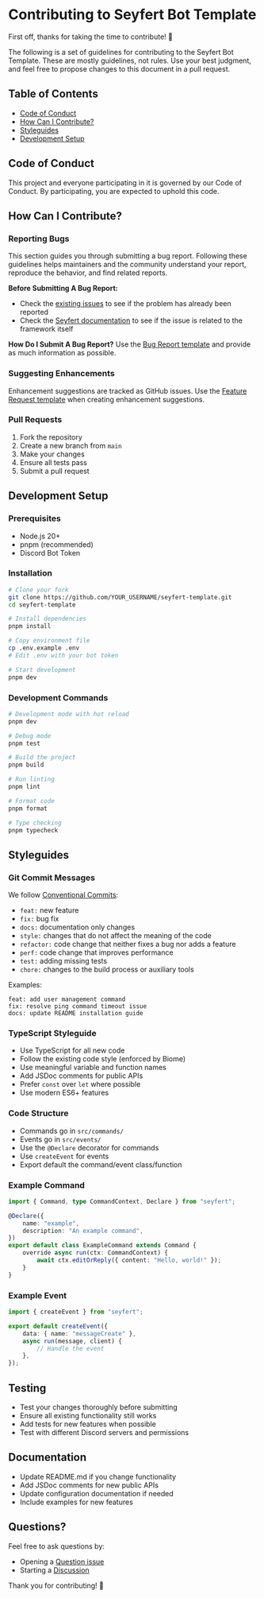# Contributing to Seyfert Bot Template

First off, thanks for taking the time to contribute! 🎉

The following is a set of guidelines for contributing to the Seyfert Bot Template. These are mostly guidelines, not rules. Use your best judgment, and feel free to propose changes to this document in a pull request.

## Table of Contents

- [Code of Conduct](#code-of-conduct)
- [How Can I Contribute?](#how-can-i-contribute)
- [Styleguides](#styleguides)
- [Development Setup](#development-setup)

## Code of Conduct

This project and everyone participating in it is governed by our Code of Conduct. By participating, you are expected to uphold this code.

## How Can I Contribute?

### Reporting Bugs

This section guides you through submitting a bug report. Following these guidelines helps maintainers and the community understand your report, reproduce the behavior, and find related reports.

**Before Submitting A Bug Report:**
- Check the [existing issues](https://github.com/Ganyu-Studios/seyfert-template/issues) to see if the problem has already been reported
- Check the [Seyfert documentation](https://seyfert.dev/) to see if the issue is related to the framework itself

**How Do I Submit A Bug Report?**
Use the [Bug Report template](https://github.com/Ganyu-Studios/seyfert-template/issues/new?template=bug_report.yml) and provide as much information as possible.

### Suggesting Enhancements

Enhancement suggestions are tracked as GitHub issues. Use the [Feature Request template](https://github.com/Ganyu-Studios/seyfert-template/issues/new?template=feature_request.yml) when creating enhancement suggestions.

### Pull Requests

1. Fork the repository
2. Create a new branch from `main`
3. Make your changes
4. Ensure all tests pass
5. Submit a pull request

## Development Setup

### Prerequisites

- Node.js 20+
- pnpm (recommended)
- Discord Bot Token

### Installation

```bash
# Clone your fork
git clone https://github.com/YOUR_USERNAME/seyfert-template.git
cd seyfert-template

# Install dependencies
pnpm install

# Copy environment file
cp .env.example .env
# Edit .env with your bot token

# Start development
pnpm dev
```

### Development Commands

```bash
# Development mode with hot reload
pnpm dev

# Debug mode
pnpm test

# Build the project
pnpm build

# Run linting
pnpm lint

# Format code
pnpm format

# Type checking
pnpm typecheck
```

## Styleguides

### Git Commit Messages

We follow [Conventional Commits](https://www.conventionalcommits.org/):

- `feat:` new feature
- `fix:` bug fix
- `docs:` documentation only changes
- `style:` changes that do not affect the meaning of the code
- `refactor:` code change that neither fixes a bug nor adds a feature
- `perf:` code change that improves performance
- `test:` adding missing tests
- `chore:` changes to the build process or auxiliary tools

Examples:
```
feat: add user management command
fix: resolve ping command timeout issue
docs: update README installation guide
```

### TypeScript Styleguide

- Use TypeScript for all new code
- Follow the existing code style (enforced by Biome)
- Use meaningful variable and function names
- Add JSDoc comments for public APIs
- Prefer `const` over `let` where possible
- Use modern ES6+ features

### Code Structure

- Commands go in `src/commands/`
- Events go in `src/events/`
- Use the `@Declare` decorator for commands
- Use `createEvent` for events
- Export default the command/event class/function

### Example Command

```typescript
import { Command, type CommandContext, Declare } from "seyfert";

@Declare({
    name: "example",
    description: "An example command",
})
export default class ExampleCommand extends Command {
    override async run(ctx: CommandContext) {
        await ctx.editOrReply({ content: "Hello, world!" });
    }
}
```

### Example Event

```typescript
import { createEvent } from "seyfert";

export default createEvent({
    data: { name: "messageCreate" },
    async run(message, client) {
        // Handle the event
    },
});
```

## Testing

- Test your changes thoroughly before submitting
- Ensure all existing functionality still works
- Add tests for new features when possible
- Test with different Discord servers and permissions

## Documentation

- Update README.md if you change functionality
- Add JSDoc comments for new public APIs
- Update configuration documentation if needed
- Include examples for new features

## Questions?

Feel free to ask questions by:
- Opening a [Question issue](https://github.com/Ganyu-Studios/seyfert-template/issues/new?template=question.yml)
- Starting a [Discussion](https://github.com/Ganyu-Studios/seyfert-template/discussions)

Thank you for contributing! 🚀
